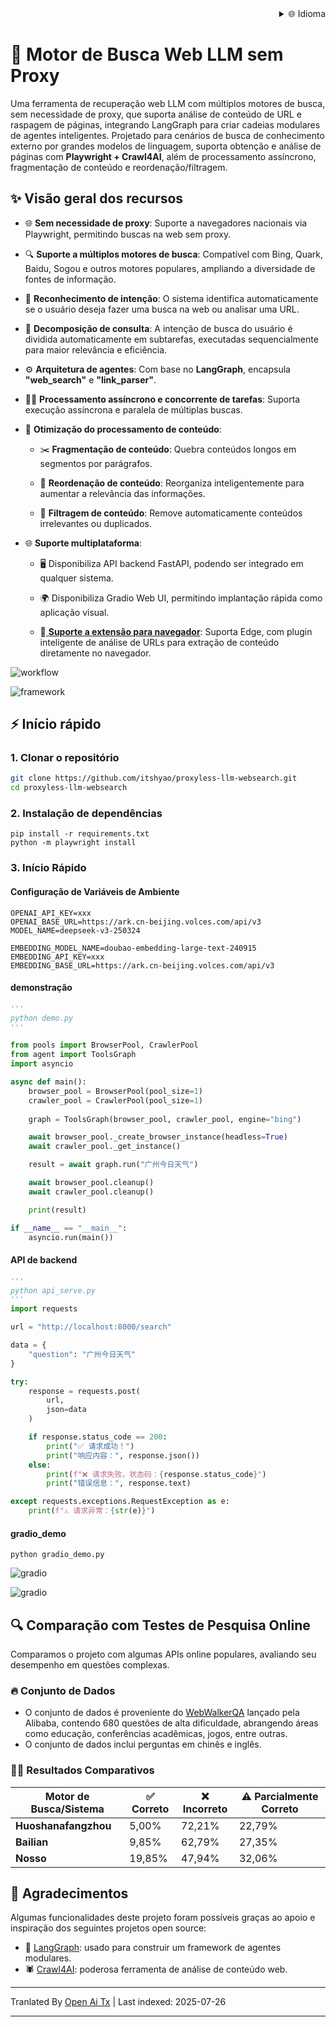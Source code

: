
<div align="right">
  <details>
    <summary >🌐 Idioma</summary>
    <div>
      <div align="center">
        <a href="https://openaitx.github.io/view.html?user=itshyao&project=proxyless-llm-websearch&lang=en">English</a>
        | <a href="https://openaitx.github.io/view.html?user=itshyao&project=proxyless-llm-websearch&lang=zh-CN">简体中文</a>
        | <a href="https://openaitx.github.io/view.html?user=itshyao&project=proxyless-llm-websearch&lang=zh-TW">繁體中文</a>
        | <a href="https://openaitx.github.io/view.html?user=itshyao&project=proxyless-llm-websearch&lang=ja">日本語</a>
        | <a href="https://openaitx.github.io/view.html?user=itshyao&project=proxyless-llm-websearch&lang=ko">한국어</a>
        | <a href="https://openaitx.github.io/view.html?user=itshyao&project=proxyless-llm-websearch&lang=hi">हिन्दी</a>
        | <a href="https://openaitx.github.io/view.html?user=itshyao&project=proxyless-llm-websearch&lang=th">ไทย</a>
        | <a href="https://openaitx.github.io/view.html?user=itshyao&project=proxyless-llm-websearch&lang=fr">Français</a>
        | <a href="https://openaitx.github.io/view.html?user=itshyao&project=proxyless-llm-websearch&lang=de">Deutsch</a>
        | <a href="https://openaitx.github.io/view.html?user=itshyao&project=proxyless-llm-websearch&lang=es">Español</a>
        | <a href="https://openaitx.github.io/view.html?user=itshyao&project=proxyless-llm-websearch&lang=it">Italiano</a>
        | <a href="https://openaitx.github.io/view.html?user=itshyao&project=proxyless-llm-websearch&lang=ru">Русский</a>
        | <a href="https://openaitx.github.io/view.html?user=itshyao&project=proxyless-llm-websearch&lang=pt">Português</a>
        | <a href="https://openaitx.github.io/view.html?user=itshyao&project=proxyless-llm-websearch&lang=nl">Nederlands</a>
        | <a href="https://openaitx.github.io/view.html?user=itshyao&project=proxyless-llm-websearch&lang=pl">Polski</a>
        | <a href="https://openaitx.github.io/view.html?user=itshyao&project=proxyless-llm-websearch&lang=ar">العربية</a>
        | <a href="https://openaitx.github.io/view.html?user=itshyao&project=proxyless-llm-websearch&lang=fa">فارسی</a>
        | <a href="https://openaitx.github.io/view.html?user=itshyao&project=proxyless-llm-websearch&lang=tr">Türkçe</a>
        | <a href="https://openaitx.github.io/view.html?user=itshyao&project=proxyless-llm-websearch&lang=vi">Tiếng Việt</a>
        | <a href="https://openaitx.github.io/view.html?user=itshyao&project=proxyless-llm-websearch&lang=id">Bahasa Indonesia</a>
      </div>
    </div>
  </details>
</div>

# 🧠 Motor de Busca Web LLM sem Proxy

Uma ferramenta de recuperação web LLM com múltiplos motores de busca, sem necessidade de proxy, que suporta análise de conteúdo de URL e raspagem de páginas, integrando LangGraph para criar cadeias modulares de agentes inteligentes. Projetado para cenários de busca de conhecimento externo por grandes modelos de linguagem, suporta obtenção e análise de páginas com **Playwright + Crawl4AI**, além de processamento assíncrono, fragmentação de conteúdo e reordenação/filtragem.

## ✨ Visão geral dos recursos

- 🌐 **Sem necessidade de proxy**: Suporte a navegadores nacionais via Playwright, permitindo buscas na web sem proxy.
- 🔍 **Suporte a múltiplos motores de busca**: Compatível com Bing, Quark, Baidu, Sogou e outros motores populares, ampliando a diversidade de fontes de informação.
- 🤖 **Reconhecimento de intenção**: O sistema identifica automaticamente se o usuário deseja fazer uma busca na web ou analisar uma URL.
- 🔄 **Decomposição de consulta**: A intenção de busca do usuário é dividida automaticamente em subtarefas, executadas sequencialmente para maior relevância e eficiência.
- ⚙️ **Arquitetura de agentes**: Com base no **LangGraph**, encapsula **"web_search"** e **"link_parser"**.
- 🏃‍♂️ **Processamento assíncrono e concorrente de tarefas**: Suporta execução assíncrona e paralela de múltiplas buscas.
- 📝 **Otimização do processamento de conteúdo**:

  - ✂️ **Fragmentação de conteúdo**: Quebra conteúdos longos em segmentos por parágrafos.

  - 🔄 **Reordenação de conteúdo**: Reorganiza inteligentemente para aumentar a relevância das informações.

  - 🚫 **Filtragem de conteúdo**: Remove automaticamente conteúdos irrelevantes ou duplicados.
- 🌐 **Suporte multiplataforma**:

  - 🖥️ Disponibiliza API backend FastAPI, podendo ser integrado em qualquer sistema.

  - 🌍 Disponibiliza Gradio Web UI, permitindo implantação rápida como aplicação visual.
  
  - 🧩[ **Suporte a extensão para navegador**](https://github.com/itshyao/proxyless-llm-websearch/tree/main/extension): Suporta Edge, com plugin inteligente de análise de URLs para extração de conteúdo diretamente no navegador.
  

![workflow](https://raw.githubusercontent.com/itshyao/proxyless-llm-websearch/main/img/workflow.png)

![framework](https://raw.githubusercontent.com/itshyao/proxyless-llm-websearch/main/img/framework.png)

## ⚡ Início rápido

### 1. Clonar o repositório

```bash
git clone https://github.com/itshyao/proxyless-llm-websearch.git
cd proxyless-llm-websearch
```

### 2. Instalação de dependências

```
pip install -r requirements.txt
python -m playwright install
```

### 3. Início Rápido

#### Configuração de Variáveis de Ambiente

```
OPENAI_API_KEY=xxx
OPENAI_BASE_URL=https://ark.cn-beijing.volces.com/api/v3
MODEL_NAME=deepseek-v3-250324

EMBEDDING_MODEL_NAME=doubao-embedding-large-text-240915
EMBEDDING_API_KEY=xxx
EMBEDDING_BASE_URL=https://ark.cn-beijing.volces.com/api/v3
```

#### demonstração

```python
'''
python demo.py
'''

from pools import BrowserPool, CrawlerPool
from agent import ToolsGraph
import asyncio

async def main():
    browser_pool = BrowserPool(pool_size=1)
    crawler_pool = CrawlerPool(pool_size=1)
    
    graph = ToolsGraph(browser_pool, crawler_pool, engine="bing")

    await browser_pool._create_browser_instance(headless=True)
    await crawler_pool._get_instance()

    result = await graph.run("广州今日天气")

    await browser_pool.cleanup()
    await crawler_pool.cleanup()

    print(result)

if __name__ == "__main__":
    asyncio.run(main())
```

#### API de backend

```python
'''
python api_serve.py
'''
import requests

url = "http://localhost:8000/search"

data = {
    "question": "广州今日天气"
}

try:
    response = requests.post(
        url,
        json=data
    )

    if response.status_code == 200:
        print("✅ 请求成功！")
        print("响应内容：", response.json())
    else:
        print(f"❌ 请求失败，状态码：{response.status_code}")
        print("错误信息：", response.text)

except requests.exceptions.RequestException as e:
    print(f"⚠️ 请求异常：{str(e)}")
```

#### gradio_demo

```
python gradio_demo.py
```

![gradio](https://raw.githubusercontent.com/itshyao/proxyless-llm-websearch/main/img/gradio1.png)

![gradio](https://raw.githubusercontent.com/itshyao/proxyless-llm-websearch/main/img/gradio2.png)

## 🔍 Comparação com Testes de Pesquisa Online

Comparamos o projeto com algumas APIs online populares, avaliando seu desempenho em questões complexas.

### 🔥 Conjunto de Dados

- O conjunto de dados é proveniente do [WebWalkerQA](https://huggingface.co/datasets/callanwu/WebWalkerQA) lançado pela Alibaba, contendo 680 questões de alta dificuldade, abrangendo áreas como educação, conferências acadêmicas, jogos, entre outras.
- O conjunto de dados inclui perguntas em chinês e inglês.

### 🧑‍🏫 Resultados Comparativos

| Motor de Busca/Sistema | ✅ Correto | ❌ Incorreto | ⚠️ Parcialmente Correto |
| ---------------------- | ----------| ------------| ----------------------- |
| **Huoshanafangzhou**   | 5,00%     | 72,21%      | 22,79%                 |
| **Bailian**            | 9,85%     | 62,79%      | 27,35%                 |
| **Nosso**              | 19,85%    | 47,94%      | 32,06%                 |

## 🙏 Agradecimentos

Algumas funcionalidades deste projeto foram possíveis graças ao apoio e inspiração dos seguintes projetos open source:

- 🧠 [LangGraph](https://github.com/langchain-ai/langgraph): usado para construir um framework de agentes modulares.
- 🕷 [Crawl4AI](https://github.com/unclecode/crawl4ai): poderosa ferramenta de análise de conteúdo web.

---

Tranlated By [Open Ai Tx](https://github.com/OpenAiTx/OpenAiTx) | Last indexed: 2025-07-26

---